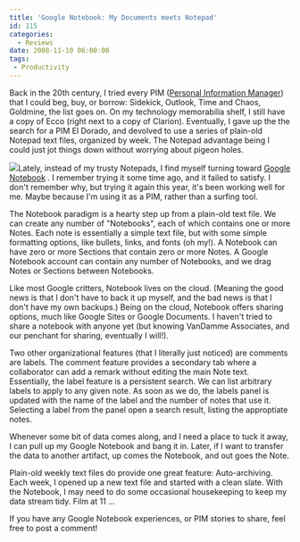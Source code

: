 ```yaml
---
title: 'Google Notebook: My Documents meets Notepad'
id: 115
categories:
  - Reviews
date: 2008-11-10 06:00:00
tags:
 - Productivity
---
```


Back in the 20th century, I tried every PIM ([Personal Information Manager](http://www.blogger.com/)) that I could beg, buy, or borrow: Sidekick, Outlook, Time and Chaos, Goldmine, the list goes on. On my technology memorabilia shelf, I still have a copy of Ecco (right next to a copy of Clarion). Eventually, I gave up the the search for a PIM El Dorado, and devolved to use a series of plain-old Notepad text files, organized by week. The Notepad advantage being I could just jot things down without worrying about pigeon holes.

[![](https://tedhusted.files.wordpress.com/2008/11/0cea6-google-notebook.jpg)](http://en.wikipedia.org/wiki/Google_Notebook)Lately, instead of my trusty Notepads, I find myself turning toward [Google Notebook](http://en.wikipedia.org/wiki/Google_Notebook) . I remember trying it some time ago, and it failed to satisfy. I don't remember why, but trying it again this year, it's been working well for me. Maybe because I'm using it as a PIM, rather than a surfing tool.

The Notebook paradigm is a hearty step up from a plain-old text file. We can create any number of "Notebooks", each of which contains one or more Notes. Each note is essentially a simple text file, but with some simple formatting options, like bullets, links, and fonts (oh my!). A Notebook can have zero or more Sections that contain zero or more Notes. A Google Notebook account can contain any number of Notebooks, and we drag Notes or Sections between Notebooks.

Like most Google critters, Notebook lives on the cloud. (Meaning the good news is that I don't have to back it up myself, and the bad news is that I don't have my own backups.) Being on the cloud, Notebook offers sharing options, much like Google Sites or Google Documents. I haven't tried to share a notebook with anyone yet (but knowing VanDamme Associates, and our penchant for sharing, eventually I will!).

Two other organizational features (that I literally just noticed) are comments are labels. The comment feature provides a secondary tab where a collaborator can add a remark without editing the main Note text. Essentially, the label feature is a persistent search. We can list arbitrary labels to apply to any given note. As soon as we do, the labels panel is updated with the name of the label and the number of notes that use it. Selecting a label from the panel open a search result, listing the approptiate notes.

Whenever some bit of data comes along, and I need a place to tuck it away, I can pull up my Google Notebook and bang it in. Later, if I want to transfer the data to another artifact, up comes the Notebook, and out goes the Note.

Plain-old weekly text files do provide one great feature: Auto-archiving. Each week, I opened up a new text file and started with a clean slate. With the Notebook, I may need to do some occasional housekeeping to keep my data stream tidy. Film at 11 ...

If you have any Google Notebook experiences, or PIM stories to share, feel free to post a comment!